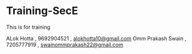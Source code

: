 # Training-SecE
This is for training

ALok Hotta , 9692904521 , alokhotta10@gmail.com
Omm Prakash Swain , 7205777919 , swainommprakash22@gmail.com